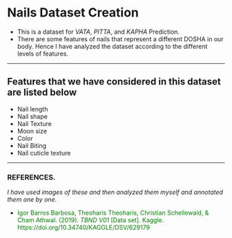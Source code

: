 # Nails Dataset Creation

- This is a dataset for *VATA*, *PITTA*, and *KAPHA* Prediction.
- There are some features of nails that represent a different DOSHA in our body. Hence I have analyzed the dataset according to the different levels of features.
----
## Features that we have considered in this dataset are listed below 

- Nail length
- Nail shape
- Nail Texture
- Moon size
- Color
- Nail Biting
- Nail cuticle texture

----
### REFERENCES.
*I have used images of these and then analyzed them myself and annotated them one by one.* 

- <p style="color: green;">Igor Barros Barbosa, Theoharis Theoharis, Christian Schellewald, &amp; Cham Athwal. (2019). <i>TBND V01</i> [Data set]. Kaggle. https://doi.org/10.34740/KAGGLE/DSV/629179</p>
